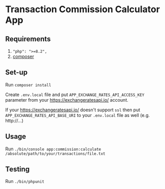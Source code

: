 # Transaction Commission Calculator App

## Requirements

1. `"php": ">=8.2",`
2. [composer](https://getcomposer.org/)

## Set-up

Run `composer install`

Create `.env.local`  file and put `APP_EXCHANGE_RATES_API_ACCESS_KEY` parameter from your https://exchangeratesapi.io/ account.

If your https://exchangeratesapi.io/ doesn't support `ssl` then put `APP_EXCHANGE_RATES_API_BASE_URI` to your `.env.local` file as well (e.g. http://...)

## Usage
Run `./bin/console app:commission:calculate /absolute/path/to/your/transactions/file.txt`

## Testing
Run `./bin/phpunit`
